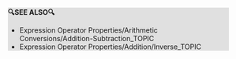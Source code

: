 <div style="margin:2em; background-color: #e0e0e0;">

<strong>🔍SEE ALSO🔍</strong>

 * Expression Operator Properties/Arithmetic Conversions/Addition-Subtraction_TOPIC
 * Expression Operator Properties/Addition/Inverse_TOPIC

</div>

